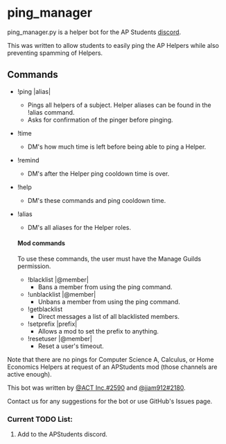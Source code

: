 # ping_manager

ping_manager.py is a helper bot for the AP Students [discord](https://discord.gg/apstudents).

This was written to allow students to easily ping the AP Helpers while also preventing spamming of Helpers.

## Commands

* !ping |alias|
    * Pings all helpers of a subject. Helper aliases can be found in the !alias command.
    * Asks for confirmation of the pinger before pinging.
* !time
    * DM's how much time is left before being able to ping a Helper.
* !remind
    * DM's after the Helper ping cooldown time is over.
* !help
    * DM's these commands and ping cooldown time.
* !alias
    * DM's all aliases for the Helper roles.

    #### Mod commands
    To use these commands, the user must have the Manage Guilds permission.
    * !blacklist |@member|
        * Bans a member from using the ping command.
    * !unblacklist |@member|
        * Unbans a member from using the ping command.
    * !getblacklist
        * Direct messages a list of all blacklisted members.
    * !setprefix |prefix|
        * Allows a mod to set the prefix to anything.
    * !resetuser |@member|
        * Reset a user's timeout.
        
Note that there are no pings for Computer Science A, Calculus, or Home Economics Helpers at request of an APStudents mod (those channels are active enough).
    
This bot was written by [@ACT Inc.#2590](https://github.com/ikhaliq15) and [@jjam912#2180](https://github.com/jjam912).

Contact us for any suggestions for the bot or use GitHub's Issues page.

### Current TODO List:
1. Add to the APStudents discord.
